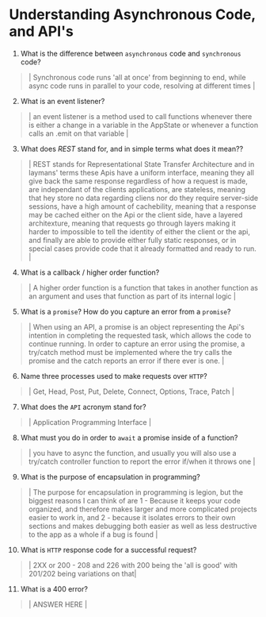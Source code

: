 # Understanding Asynchronous Code, and API's
01. What is the difference between `asynchronous` code and `synchronous` code?

  > | Synchronous code runs 'all at once' from beginning to end, while async code runs in parallel to your code, resolving at different times |

02. What is an event listener?

  > | an event listener is a method used to call functions whenever there is either a change in a variable in the AppState or whenever a function calls an .emit on that variable |

03. What does *REST* stand for, and in simple terms what does it mean??

  > | REST stands for Representational State Transfer Architecture and in laymans' terms these Apis have a uniform interface, meaning they all give back the same response regardless of how a request is made, are independant of the clients applications, are stateless, meaning that hey store no data regarding cliens nor do they require server-side sessions, have a high amount of cachebility, meaning that a response may be cached either on the Api or the client side, have a layered architexture, meaning that requests go through layers making it harder to impossible to tell the identity of either the client or the api, and finally are able to provide either fully static responses, or in special cases provide code that it already formatted and ready to run. |

04. What is a callback / higher order function?

  > | A higher order function is a function that takes in another function as an argument and uses that function as part of its internal logic |

05. What is a `promise`? How do you capture an error from a `promise`?

  > | When using an API, a promise is an object representing the Api's intention in completing the requested task, which allows the code to continue running. In order to capture an error using the promise, a try/catch method must be implemented where the try calls the promise and the catch reports an error if there ever is one. |

06. Name three processes used to make requests over `HTTP`?

  > | Get, Head, Post, Put, Delete, Connect, Options, Trace, Patch |

07. What does the `API` acronym stand for?

  > | Application Programming Interface |

08. What must you do in order to `await` a promise inside of a function?

  > | you have to async the function, and usually you will also use a try/catch controller function to report the error if/when it throws one |

09. What is the purpose of encapsulation in programming?

  > | The purpose for encapsulation in programming is legion, but the biggest reasons I can think of are 1 - Because it keeps your code organized, and therefore makes larger and more complicated projects easier to work in, and 2 - because it isolates errors to their own sections and makes debugging both easier as well as less destructive to the app as a whole if a bug is found |

10. What is `HTTP` response code for a successful request?

  > | 2XX or 200 - 208 and 226 with 200 being the 'all is good' with 201/202 being variations on that|

11. What is a 400 error?

  > | ANSWER HERE |
